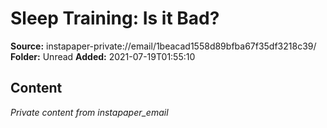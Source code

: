 # Sleep Training: Is it Bad?

**Source:** instapaper-private://email/1beacad1558d89bfba67f35df3218c39/
**Folder:** Unread
**Added:** 2021-07-19T01:55:10




## Content
*Private content from instapaper_email*
